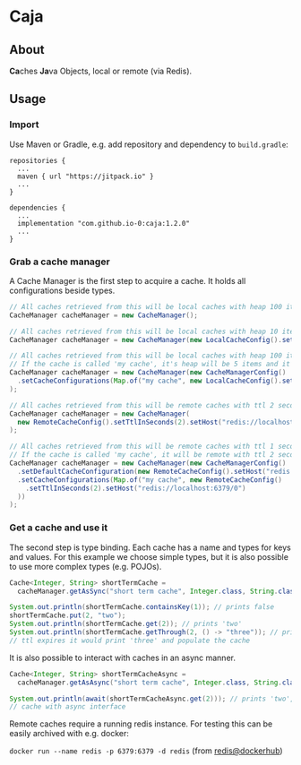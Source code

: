 # Caja

## About
**Ca**ches **Ja**va Objects, local or remote (via Redis).

## Usage
### Import
Use Maven or Gradle, e.g. add repository and dependency to `build.gradle`:
```Gradle
repositories {
  ...
  maven { url "https://jitpack.io" }
  ...
}
```
```Gradle
dependencies {
  ...
  implementation "com.github.io-0:caja:1.2.0"
  ...
}
```
### Grab a cache manager
A Cache Manager is the first step to acquire a cache. It holds all configurations beside types.
```Java
// All caches retrieved from this will be local caches with heap 100 items and ttl 1 second.
CacheManager cacheManager = new CacheManager();
```
```Java
// All caches retrieved from this will be local caches with heap 10 items and ttl 2 second.
CacheManager cacheManager = new CacheManager(new LocalCacheConfig().setHeap(10).setTtlInSeconds(2));
```
```Java
// All caches retrieved from this will be local caches with heap 100 items and ttl 1 second, with one exception:
// If the cache is called 'my cache', it's heap will be 5 items and it's ttl 2 seconds.
CacheManager cacheManager = new CacheManager(new CacheManagerConfig()
  .setCacheConfigurations(Map.of("my cache", new LocalCacheConfig().setHeap(5).setTtlInSeconds(2)))
);
```
```Java
// All caches retrieved from this will be remote caches with ttl 2 second.
CacheManager cacheManager = new CacheManager(
  new RemoteCacheConfig().setTtlInSeconds(2).setHost("redis://localhost:6379/0")
);
```
```Java
// All caches retrieved from this will be remote caches with ttl 1 second, with one exception:
// If the cache is called 'my cache', it will be remote with ttl 2 seconds.
CacheManager cacheManager = new CacheManager(new CacheManagerConfig()
  .setDefaultCacheConfiguration(new RemoteCacheConfig().setHost("redis://localhost:6379/0"))
  .setCacheConfigurations(Map.of("my cache", new RemoteCacheConfig()
    .setTtlInSeconds(2).setHost("redis://localhost:6379/0")
  ))
);
```
### Get a cache and use it
The second step is type binding. Each cache has a name and types for keys and values. For this example we choose simple types, but it is also possible to use more complex types (e.g. POJOs).
```Java
Cache<Integer, String> shortTermCache = 
  cacheManager.getAsSync("short term cache", Integer.class, String.class);

System.out.println(shortTermCache.containsKey(1)); // prints false
shortTermCache.put(2, "two");
System.out.println(shortTermCache.get(2)); // prints 'two'
System.out.println(shortTermCache.getThrough(2, () -> "three")); // prints 'two', after
// ttl expires it would print 'three' and populate the cache
```
It is also possible to interact with caches in an async manner.
```Java
Cache<Integer, String> shortTermCacheAsync = 
  cacheManager.getAsAsync("short term cache", Integer.class, String.class);

System.out.println(await(shortTermCacheAsync.get(2))); // prints 'two', same 
// cache with async interface
```

Remote caches require a running redis instance.
For testing this can be easily archived with e.g. docker:

`docker run --name redis -p 6379:6379 -d redis`
(from [redis@dockerhub](https://hub.docker.com/_/redis/)) 